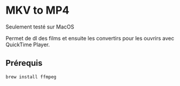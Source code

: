 # MKV to MP4

Seulement testé sur MacOS

Permet de dl des films et ensuite les convertirs pour les ouvrirs avec QuickTime Player.

## Prérequis

```brew install ffmpeg```

